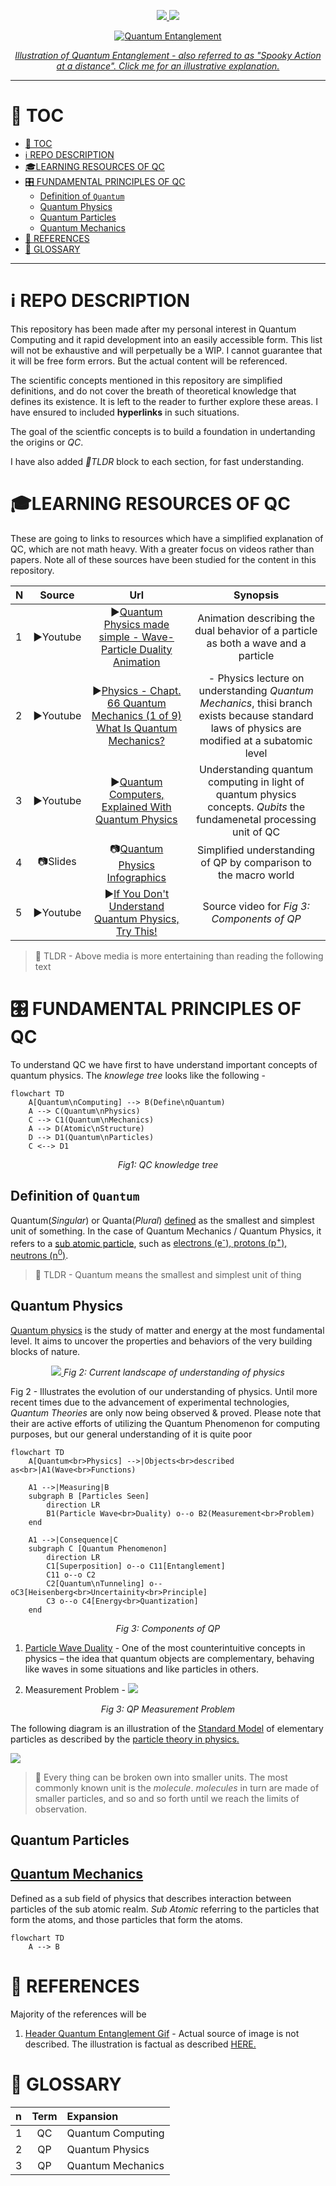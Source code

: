 <!---
Fri 01 Jul 2022 01:44:28 PM UTC
Portfolio Website - m0ham3d.com
--->
<p align="center">
<a href="https://twitter.com/m0ham3dxx" target="_blank">
<img src="https://hits.seeyoufarm.com/api/count/incr/badge.svg?url=https%3A%2F%2Fgithub.com%2Fm0ham3dx%2FFreeQuantumComputingResources&count_bg=%234C0027&title_bg=%23000C66&icon=youtubemusic.svg&icon_color=%23FFE103&title=Lurkers&edge_flat=false"/>
<a href="./LICENSE.MD">
<img src="https://img.shields.io/badge/license-custom-success">
</a>
</a>
</p>
<p align="center">
<a href="https://twitter.com/m0ham3dxx" target="_blank">
<img src="./img/qe.gif" alt="Quantum Entanglement">
<p align="center">
<a href="./infogfx/QEE.jpg" target="_blank">
<i> Illustration of Quantum Entanglement - also referred to as "Spooky Action at a distance". Click me for an illustrative explanation. </i> 
</a>
</p>
</a>
</p>
<p align="center">
<a href="https://twitter.com/m0ham3dxx" target="_blank">
</a>
</p>

----
# 🤌 TOC
- [🤌 TOC](#-toc)
- [ℹ️ REPO DESCRIPTION](#ℹ️-repo-description)
- [🎓LEARNING RESOURCES OF QC](#learning-resources-of-qc)
- [🎛️ FUNDAMENTAL PRINCIPLES OF QC](#️-fundamental-principles-of-qc)
  - [Definition of `Quantum`](#definition-of-quantum)
  - [Quantum Physics](#quantum-physics)
  - [Quantum Particles](#quantum-particles)
  - [Quantum Mechanics](#quantum-mechanics)
- [🔎 REFERENCES](#-references)
- [📒 GLOSSARY](#-glossary)

----
# ℹ️ REPO DESCRIPTION
This repository has been made after my personal interest in Quantum Computing and it rapid development into an easily accessible form. This list will not be exhaustive and will perpetually be a WIP. I cannot guarantee that it will be free form errors. But the actual content will be referenced. 

The scientific concepts mentioned in this repository are simplified definitions, and do not cover the breath of theoretical knowledge that defines its existence. It is left to the reader to further explore these areas. I have ensured to included **hyperlinks** in such situations.

The goal of the scientfic concepts is to build a foundation in undertanding the origins or *QC*.

I have also added *🍌TLDR* block to each section, for fast understanding.

# 🎓LEARNING RESOURCES OF QC

These are going to links to resources which have a simplified explanation of QC, which are not math heavy. With a greater focus on videos rather than papers. Note all of these sources have been studied for the content in this repository.

N | Source | Url | Synopsis
|:--|:--:|:--:|:--:|
1 | ▶️Youtube | ▶️[Quantum Physics made simple - Wave-Particle Duality Animation](https://youtu.be/Xmq_FJd1oUQ) |  Animation describing the dual behavior of a particle as both a wave and a particle
2 | ▶️Youtube | ▶️[Physics - Chapt. 66 Quantum Mechanics (1 of 9) What Is Quantum Mechanics?](https://youtu.be/j-HdVUTemO0) | - Physics lecture on understanding *Quantum Mechanics*, thisi branch exists because standard laws of physics are modified at a subatomic level
3 | ▶️Youtube | ▶️[Quantum Computers, Explained With Quantum Physics](https://youtu.be/jHoEjvuPoB8) |  Understanding quantum computing in light of quantum physics concepts. *Qubits* the fundamenetal processing unit of QC
4 | 📷Slides | 📷[Quantum Physics Infographics](https://slidesgo.com/theme/quantum-physics-infographics) | Simplified understanding of QP by comparison to the macro world
5 | ▶️Youtube | ▶️[If You Don't Understand Quantum Physics, Try This!](https://youtu.be/Usu9xZfabPM) | Source video for *Fig 3: Components of QP*

> 🍌 TLDR - Above media is more entertaining than reading the following text

# 🎛️ FUNDAMENTAL PRINCIPLES OF QC

To understand QC we have first to have understand important concepts of quantum physics. The *knowlege tree* looks like the following - 

```mermaid
flowchart TD
    A[Quantum\nComputing] --> B(Define\nQuantum)
    A --> C(Quantum\nPhysics)
    C --> C1(Quantum\nMechanics)
    A --> D(Atomic\nStructure)
    D --> D1(Quantum\nParticles)
    C <--> D1
```
<p align="center">
<i>Fig1: QC knowledge tree</i>
<p> 

## Definition of `Quantum`

Quantum(*Singular*) or Quanta(*Plural*) [defined](http://physicsbuzz.physicscentral.com/2018/02/just-what-is-quantum.html) as the smallest and simplest unit of something. In the case of Quantum Mechanics / Quantum Physics, it refers to a [sub atomic particle](https://www.livescience.com/mystery-of-proton-neutron-behavior-in-nucleus.html), such as [electrons (e<SUP>-</SUP>), protons (p<sup>+</sup>), neutrons (n<sup>0</sup>)](https://www.livescience.com/65427-fundamental-elementary-particles.html). 

> 🍌 TLDR - Quantum means the smallest and simplest unit of thing

## Quantum Physics 

[Quantum physics](https://scienceexchange.caltech.edu/topics/quantum-science-explained/quantum-physics) is the study of matter and energy at the most fundamental level. It aims to uncover the properties and behaviors of the very building blocks of nature.

<p align="center">
<a href="https://bigthink.com/hard-science/the-physics-of-everything-in-one-neat-map/" target="_blank">
<img src="./infogfx/phyla.png">
</a>
<i>Fig 2: Current landscape of understanding of physics</i>
</p>

Fig 2 - Illustrates the evolution of our understanding of physics. Until more recent times due to the advancement of experimental technologies, *Quantum Theories* are only now being observed & proved. Please note that their are active efforts of utilizing the Quantum Phenomenon for computing purposes, but our general understanding of it is quite poor

```mermaid
flowchart TD
    A[Quantum<br>Physics] -->|Objects<br>described as<br>|A1(Wave<br>Functions)
    
    A1 -->|Measuring|B
    subgraph B [Particles Seen]
        direction LR
        B1(Particle Wave<br>Duality) o--o B2(Measurement<br>Problem)
    end

    A1 -->|Consequence|C 
    subgraph C [Quantum Phenomenon]
        direction LR
        C1[Superposition] o--o C11[Entanglement]
        C11 o--o C2
        C2[Quantum\nTunneling] o--oC3[Heisenberg<br>Uncertainity<br>Principle]    
        C3 o--o C4[Energy<br>Quantization]
    end
```
<p align="center">
<i>Fig 3: Components of QP</i>
<p>

1. [Particle Wave Duality](https://physicsworld.com/a/wave-particle-duality-quantified-for-the-first-time/) - One of the most counterintuitive concepts in physics – the idea that quantum objects are complementary, behaving like waves in some situations and like particles in others.
   
2. Measurement Problem  - 
[![](./infogfx/mepr.png)](http://www.quantumphysicslady.org/glossary/measurement-problem/)
<p align="center">
<i>Fig 3: QP Measurement Problem</i>
<p>



The following diagram is an illustration of the [Standard Model](https://simple.wikipedia.org/wiki/Standard_Model) of elementary particles as described by the [particle theory in physics.](https://www.le.ac.uk/se/centres/sci/selfstudy/particle01.html)

[![](./infogfx/Particles.jpg)](https://www.livescience.com/60900-tetraquark-particle-exists.html)

> 🍌 Every thing can be broken own into smaller units. The most commonly known unit is the *molecule*. *molecules* in turn are made of smaller particles, and so and so forth until we reach the limits of observation.

## Quantum Particles



## [Quantum Mechanics](https://www.livescience.com/33816-quantum-mechanics-explanation.html) 

Defined as a sub field of physics that describes interaction between particles of the sub atomic realm. *Sub Atomic* referring to the particles that form the atoms, and those particles that form the atoms.


```mermaid 
flowchart TD 
    A --> B
```



# 🔎 REFERENCES 

Majority of the references will be 

1. [Header Quantum Entanglement Gif](https://tenor.com/view/entanglement-quantum-entanglement-science-atoms-gif-17770432) - Actual source of image is not described. The illustration is factual as described [HERE.](https://www.livescience.com/what-is-quantum-entanglement.html)

# 📒 GLOSSARY 

n | Term | Expansion
|:--|:--:|:--|
1 | QC | Quantum Computing 
2 | QP | Quantum Physics 
3 | QP | Quantum Mechanics